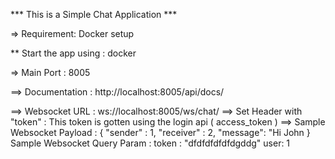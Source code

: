 *** This is a Simple Chat Application ***


=> Requirement: Docker setup

** Start the app using : docker

=> Main Port : 8005

==> Documentation : http://localhost:8005/api/docs/


==> Websocket URL : ws://localhost:8005/ws/chat/
==> Set Header with "token" : This token is gotten using the login api ( access_token )
==> Sample Websocket Payload : {
                                    "sender" : 1,
                                    "receiver" : 2,
                                    "message": "Hi John
                                }
    Sample Websocket Query Param :
            token : "dfdfdfdfdfdgddg"
            user: 1





